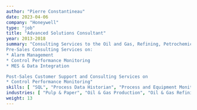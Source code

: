 ```yaml
---
author: "Pierre Constantineau"
date: 2023-04-06
company: "Honeywell"
type: "job"
title: "Advanced Solutions Consultant"
year: 2013-2018
summary: "Consulting Services to the Oil and Gas, Refining, Petrochemical, Pulp and Paper, Power and Mining Industries
Pre-Sales Consulting Services on:
* Alarm Management
* Control Performance Monitoring
* MES & Data Integration

Post-Sales Customer Support and Consulting Services on 
* Control Performance Monitoring"
skills: [ "SQL", "Process Data Historian", "Process and Equipment Monitoring", "Demo System Creation","Alarm Management", "Software Training", "Requirements Analysis", "Systems Integration"]
industries: [ "Pulp & Paper", "Oil & Gas Production", "Oil & Gas Refining", "Mining" ]
weight: 13
---
```



